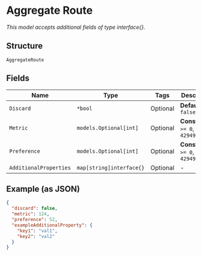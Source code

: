 
# Aggregate Route

*This model accepts additional fields of type interface{}.*

## Structure

`AggregateRoute`

## Fields

| Name | Type | Tags | Description |
|  --- | --- | --- | --- |
| `Discard` | `*bool` | Optional | **Default**: `false` |
| `Metric` | `models.Optional[int]` | Optional | **Constraints**: `>= 0`, `<= 4294967295` |
| `Preference` | `models.Optional[int]` | Optional | **Constraints**: `>= 0`, `<= 4294967295` |
| `AdditionalProperties` | `map[string]interface{}` | Optional | - |

## Example (as JSON)

```json
{
  "discard": false,
  "metric": 124,
  "preference": 52,
  "exampleAdditionalProperty": {
    "key1": "val1",
    "key2": "val2"
  }
}
```

